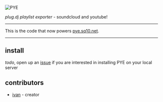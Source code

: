 ![PYE](https://raw.githubusercontent.com/SEAPUNK/PYE/dev/src/s/img/pye.png)

*plug.dj playlist exporter* - soundcloud and youtube!

---

This is the code that now powers [pye.sq10.net](http://pye.sq10.net).

---

install
---

*todo*, open up an [issue](https://github.com/SEAPUNK/PYE/issues/new) if you are interested in installing PYE on your local server

contributors
---

* [ivan](https://ivan.moe/) - creator
